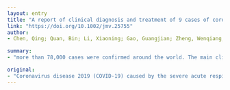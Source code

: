 ```yaml
---
layout: entry
title: "A report of clinical diagnosis and treatment of 9 cases of coronavirus disease 2019"
link: "https://doi.org/10.1002/jmv.25755"
author:
- Chen, Qing; Quan, Bin; Li, Xiaoning; Gao, Guangjian; Zheng, Wenqiang; Zhang, Jun; Zhang, Zhiyun; Liu, Chunsheng; Li, Li; Wang, Chenglin; Zhang, Guihua; Li, Jiajia; Dai, Yunhai; Yang, Jianghua; Han, Wenzheng

summary:
- "more than 78,000 cases were confirmed around the world. The main clinical manifestations were respiratory symptoms and occasional gastrointestinal symptoms. There is no unified standard for diagnosis and treatment of COVID-19. This article is protected by copyright. All rights reserved. In retrospective analysis, we report nine cases of the severe acute respiratory syndrome coronavirus 2 (SARS-CoV-2). Coronavirus disease 2019 has become the important public health issue in the world."

original:
- "Coronavirus disease 2019 (COVID-19) caused by the severe acute respiratory syndrome coronavirus 2 (SARS-CoV-2) has become the important public health issue in the world. More than 78,000 cases were confirmed around the world. The main clinical manifestations were respiratory symptoms and occasional gastrointestinal symptoms. However, there is no unified standard for the diagnosis and treatment of COVID-19. In retrospective analysis, we report nine cases of COVID-19, describe the history of contact, clinical manifestations, the course of diagnosis and clinical treatment before, during and after treatment. This article is protected by copyright. All rights reserved."
---
```


